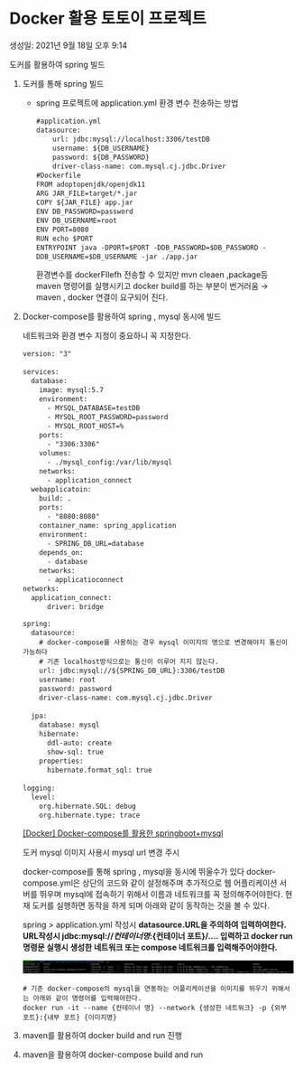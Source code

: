 # Docker 활용 토토이 프로젝트

생성일: 2021년 9월 18일 오후 9:14

도커를 활용하여 spring 빌드

1. 도커를 통해 spring 빌드
    - spring 프로젝트에 application.yml 환경 변수 전송하는 방법

        ```docker
        #application.yml
        datasource:
            url: jdbc:mysql://localhost:3306/testDB
            username: ${DB_USERNAME}
            password: ${DB_PASSWORD}
            driver-class-name: com.mysql.cj.jdbc.Driver
        #Dockerfile
        FROM adoptopenjdk/openjdk11
        ARG JAR_FILE=target/*.jar
        COPY ${JAR_FILE} app.jar
        ENV DB_PASSWORD=password
        ENV DB_USERNAME=root
        ENV PORT=8080
        RUN echo $PORT
        ENTRYPOINT java -DPORT=$PORT -DDB_PASSWORD=$DB_PASSWORD -DDB_USERNAME=$DB_USERNAME -jar ./app.jar
        ```

        환경변수를 dockerFIlefh 전송할 수 있지만 mvn cleaen ,package등 maven 명령어를 실행시키고 docker build를 하는 부분이 번거러움 → maven , docker 연결이 요구되어 진다.

2. Docker-compose를 활용하여 spring , mysql 동시에 빌드

    네트워크와 환경 변수 지정이 중요하니 꼭 지정한다.

    ```docker
    version: "3"

    services:
      database:
        image: mysql:5.7
        environment:
          - MYSQL_DATABASE=testDB
          - MYSQL_ROOT_PASSWORD=password
          - MYSQL_ROOT_HOST=%
        ports:
          - "3306:3306"
        volumes:
          - ./mysql_config:/var/lib/mysql
        networks:
          - application_connect
      webapplicatoin:
        build: .
        ports:
          - "8080:8080"
        container_name: spring_application
        environment:
          - SPRING_DB_URL=database
        depends_on:
          - database
        networks:
          - applicatioconnect
    networks:
      application_connect:
          driver: bridge
    ```

    ```docker
    spring:
      datasource:
        # docker-compose를 사용하는 경우 mysql 이미지의 명으로 변경해야지 통신이 가능하다
        # 기존 localhost방식으로는 통신이 이루어 지지 않는다.
        url: jdbc:mysql://${SPRING_DB_URL}:3306/testDB
        username: root
        password: password
        driver-class-name: com.mysql.cj.jdbc.Driver

      jpa:
        database: mysql
        hibernate:
          ddl-auto: create
          show-sql: true
        properties:
          hibernate.format_sql: true

    logging:
      level:
        org.hibernate.SQL: debug
        org.hibernate.type: trace
    ```

    [[Docker] Docker-compose를 활용한 springboot+mysql](https://blog.naver.com/PostView.nhn?blogId=adamdoha&logNo=221870613809&parentCategoryNo=&categoryNo=60&viewDate=&isShowPopularPosts=true&from=search)

    도커 mysql 이미지 사용시 mysql url 변경 주시

    docker-compose를 통해 spring , mysql을 동시에 뛰울수가 있다
    docker-compose.yml은 상단의 코드와 같이 설정해주며 추가적으로 웹 어플리케이션 서버를 뛰우며 mysql에 접속하기 위해서 이름과 네트워크를 꼭 정의해주어야한다.
    현재 도커를 실행하면 동작을 하게 되며 아래와 같이 동작하는 것을 볼 수 있다.

    spring > application.yml 작성시 **datasource.URL을 주의하여 입력하여한다.
    URL작성시 jdbc:mysql://${컨테이너명}:${컨테이너 포트}/....
    입력하고 docker run 명령문 실행시 생성한 네트워크 또는 compose 네트워크를 입력해주어야한다.**

    ![Untitled](Docker%20%E1%84%92%E1%85%AA%E1%86%AF%E1%84%8B%E1%85%AD%E1%86%BC%20%E1%84%90%E1%85%A9%E1%84%90%E1%85%A9%E1%84%8B%E1%85%B5%20%E1%84%91%E1%85%B3%E1%84%85%E1%85%A9%E1%84%8C%E1%85%A6%E1%86%A8%E1%84%90%E1%85%B3%209d9aa06c31a6470f83b3122475863c23/Untitled.png)

    ```docker
    # 기존 docker-compose의 mysql을 연동하는 어플리케이션을 이미지를 뛰우기 위해서는 아래와 같이 명령어를 입력해야한다.
    docker run -it --name {컨테이너 명} --network {생성한 네트워크} -p {외부 포트}:{내부 포트} {이미지명}
    ```

3. maven를 활용하여 docker build and run 진행
4. maven을 활용하여 docker-compose build and run